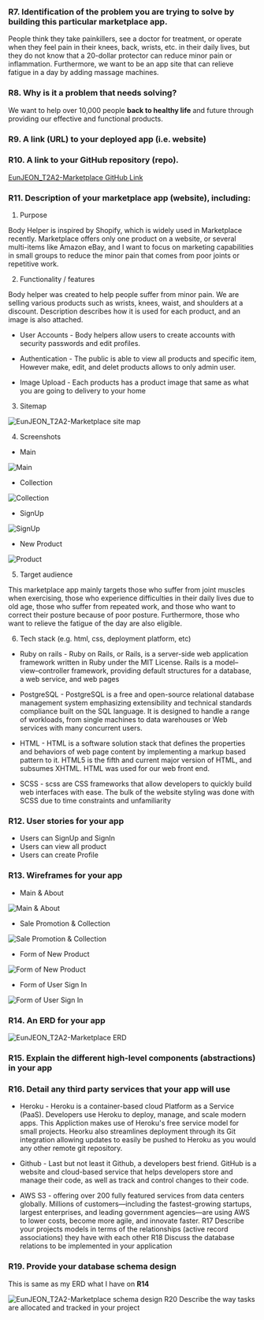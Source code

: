 ### R7. Identification of the problem you are trying to solve by building this particular marketplace app.

People think they take painkillers, see a doctor for treatment, or operate when they feel pain in their knees, back, wrists, etc. in their daily lives, but they do not know that a 20-dollar protector can reduce minor pain or inflammation. Furthermore, we want to be an app site that can relieve fatigue in a day by adding massage machines.

### R8. Why is it a problem that needs solving?

We want to help over 10,000 people **back to healthy life** and future through providing our effective and functional products. 

### R9. A link (URL) to your deployed app (i.e. website)


### R10. A link to your GitHub repository (repo).

[EunJEON_T2A2-Marketplace GitHub Link](https://github.com/eunbiggabi/EunJEON_T2A2)

### R11. Description of your marketplace app (website), including:

1. Purpose

Body Helper is inspired by Shopify, which is widely used in Marketplace recently. Marketplace offers only one product on a website, or several multi-items like Amazon eBay, and I want to focus on marketing capabilities in small groups to reduce the minor pain that comes from poor joints or repetitive work.


2. Functionality / features

Body helper was created to help people suffer from minor pain. We are selling various products such as wrists, knees, waist, and shoulders at a discount. Description describes how it is used for each product, and an image is also attached.

- User Accounts - Body helpers allow users to create accounts with security passwords and edit profiles.

- Authentication - The public is able to view all products and specific item, However make, edit, and delet products allows to only admin user. 

- Image Upload - Each products has a product image that same as what you are going to delivery to your home  

3. Sitemap

![EunJEON_T2A2-Marketplace site map](https://i.imgur.com/hgqA0JD.png)

4. Screenshots
- Main

![Main](https://i.imgur.com/mIw8wBK.png)

- Collection

![Collection](https://i.imgur.com/zjTWfME.png)

- SignUp

![SignUp](https://i.imgur.com/5n4LEAJ.png)

- New Product

![Product](https://i.imgur.com/bD203iJ.png)


5. Target audience

This marketplace app mainly targets those who suffer from joint muscles when exercising, those who experience difficulties in their daily lives due to old age, those who suffer from repeated work, and those who want to correct their posture because of poor posture. Furthermore, those who want to relieve the fatigue of the day are also eligible.

6. Tech stack (e.g. html, css, deployment platform, etc)

- Ruby on rails - Ruby on Rails, or Rails, is a server-side web application framework written in Ruby under the MIT License. Rails is a model–view–controller framework, providing default structures for a database, a web service, and web pages

- PostgreSQL - PostgreSQL is a free and open-source relational database management system emphasizing extensibility and technical standards compliance built on the SQL language. It is designed to handle a range of workloads, from single machines to data warehouses or Web services with many concurrent users.

- HTML - HTML is a software solution stack that defines the properties and behaviors of web page content by implementing a markup based pattern to it. HTML5 is the fifth and current major version of HTML, and subsumes XHTML. HTML was used for our web front end.

- SCSS - scss are CSS frameworks that allow developers to quickly build web interfaces with ease. The bulk of the website styling was done with SCSS due to time constraints and unfamiliarity



### R12. User stories for your app

- Users can SignUp and SignIn
- Users can view all product
- Users can create Profile

### R13. Wireframes for your app

- Main & About

![Main & About](https://i.imgur.com/zAjEV8u.png)

- Sale Promotion & Collection

![Sale Promotion & Collection](https://i.imgur.com/dtFcuC6.png)

- Form of New Product

![Form of New Product](https://i.imgur.com/xsbvyAs.png)

- Form of User Sign In

![Form of User Sign In](https://i.imgur.com/AsYr0ye.png)

### R14. An ERD for your app

![EunJEON_T2A2-Marketplace ERD](https://i.imgur.com/oZkhXrZ.png)


### R15. Explain the different high-level components (abstractions) in your app


### R16. Detail any third party services that your app will use  

- Heroku - Heroku is a container-based cloud Platform as a Service (PaaS). Developers use Heroku to deploy, manage, and scale modern apps. This Appliction makes use of Heroku's free service model for small projects. Heorku also streamlines deployment through its Git integration allowing updates to easily be pushed to Heroku as you would any other remote git repository.

- Github - Last but not least it Github, a developers best friend. GitHub is a website and cloud-based service that helps developers store and manage their code, as well as track and control changes to their code.

- AWS S3 - offering over 200 fully featured services from data centers globally. Millions of customers—including the fastest-growing startups, largest enterprises, and leading government agencies—are using AWS to lower costs, become more agile, and innovate faster.
R17	Describe your projects models in terms of the relationships (active record associations) they have with each other
R18	Discuss the database relations to be implemented in your application


### R19. Provide your database schema design

This is same as my ERD what I have on **R14**

![EunJEON_T2A2-Marketplace schema design](https://i.imgur.com/oZkhXrZ.png)
R20	Describe the way tasks are allocated and tracked in your project




